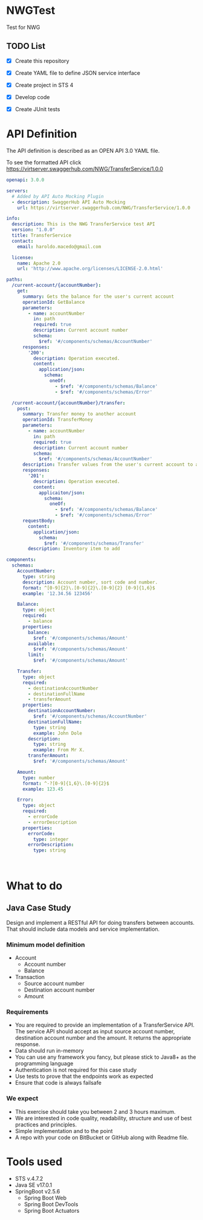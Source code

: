 # NWGTest
Test for NWG

## TODO List
- [x] Create this repository
- [x] Create YAML file to define JSON service interface
- [x] Create project in STS 4
- [x] Develop code
- [x] Create JUnit tests


# API Definition
The API definition is described as an OPEN API 3.0 YAML file.

To see the formatted API click https://virtserver.swaggerhub.com/NWG/TransferService/1.0.0

```YAML
openapi: 3.0.0

servers:
  # Added by API Auto Mocking Plugin
  - description: SwaggerHub API Auto Mocking
    url: https://virtserver.swaggerhub.com/NWG/TransferService/1.0.0

info:
  description: This is the NWG TransferService test API
  version: "1.0.0"
  title: TransferService
  contact:
    email: haroldo.macedo@gmail.com

  license:
    name: Apache 2.0
    url: 'http://www.apache.org/licenses/LICENSE-2.0.html'

paths:
  /current-account/{accountNumber}:
    get:
      summary: Gets the balance for the user's current account
      operationId: GetBalance
      parameters: 
        - name: accountNumber
          in: path
          required: true
          description: Current account number
          schema:
            $ref: '#/components/schemas/AccountNumber'
      responses:
        '200':
          description: Operation executed.
          content:
            application/json:
              schema:
                oneOf:
                  - $ref: '#/components/schemas/Balance'
                  - $ref: '#/components/schemas/Error'

  /current-account/{accountNumber}/transfer:
    post:
      summary: Transfer money to another account
      operationId: TransferMoney
      parameters: 
        - name: accountNumber
          in: path
          required: true
          description: Current account number
          schema:
            $ref: '#/components/schemas/AccountNumber'
      description: Transfer values from the user's current account to another current account
      responses:
        '201':
          description: Operation executed.
          content:
            applicaiton/json:
              schema:
                oneOf:
                  - $ref: '#/components/schemas/Balance'
                  - $ref: '#/components/schemas/Error'
      requestBody:
        content:
          application/json:
            schema:
              $ref: '#/components/schemas/Transfer'
        description: Inventory item to add

components:
  schemas:
    AccountNumber: 
      type: string
      description: Account number, sort code and number.
      format: ^[0-9]{2}\.[0-9]{2}\.[0-9]{2} [0-9]{1,6}$
      example: '12.34.56 123456'

    Balance:
      type: object
      required:
        - balance
      properties:
        balance:
          $ref: '#/components/schemas/Amount'
        available:
          $ref: '#/components/schemas/Amount'
        limit:
          $ref: '#/components/schemas/Amount'

    Transfer:
      type: object
      required:
        - destinationAccountNumber
        - destinationFullName
        - transferAmount
      properties:
        destinationAccountNumber:
          $ref: '#/components/schemas/AccountNumber'
        destinationFullName:
          type: string
          example: John Dole
        description:
          type: string
          example: From Mr X.
        transferAmount:
          $ref: '#/components/schemas/Amount'

    Amount:
      type: number
      format: ^-?[0-9]{1,6}\.[0-9]{2}$
      example: 123.45

    Error:
      type: object
      required:
        - errorCode
        - errorDescription
      properties:
        errorCode:
          type: integer
        errorDescription:
          type: string
          
          

```
# What to do
## Java Case Study
Design and implement a RESTful API for doing transfers between accounts. That should include data models and service implementation.
### Minimum model definition
* Account
  * Account number
  * Balance
* Transaction
  * Source account number
  * Destination account number
  * Amount
### Requirements
* You are required to provide an implementation of a TransferService API. The service API should accept as input source account number, destination account number and the amount. It returns the appropriate response.
* Data should run in-memory
* You can use any framework you fancy, but please stick to Java8+ as the programming language
* Authentication is not required for this case study
* Use tests to prove that the endpoints work as expected
* Ensure that code is always failsafe
### We expect
* This exercise should take you between 2 and 3 hours maximum.
* We are interested in code quality, readability, structure and use of best practices and principles.
* Simple implementation and to the point
* A repo with your code on BitBucket or GitHub along with Readme file.

# Tools used
* STS v.4.7.2
* Java SE v17.0.1
* SpringBoot v2.5.6
  * Spring Boot Web
  * Spring Boot DevTools
  * Spring Boot Actuators


